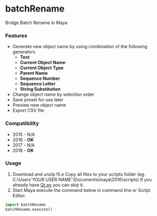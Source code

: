 # batchRename
Bridge Batch Rename in Maya

### Features
* Generate new object name by using combination of the following generators
  * **Text**
  * **Current Object Name**
  * **Current Object Type**
  * **Parent Name**
  * **Sequence Number**
  * **Sequence Letter**
  * **String Substitution**
* Change object name by selection order
* Save preset for use later
* Preview new object name
* Export CSV file

### Compatibility
* 2015 - N/A
* 2016 - **OK**
* 2017 - N/A
* 2018 - **OK**

### Usage
1. Download and unzip fil.e Copy all files to your scripts folder (eg. C:\Users\'YOUR USER NAME'\Documents\maya\2016\scripts) If you already have [Qt.py](https://github.com/mottosso/Qt.py) you can skip it.
1. Start Maya execute the command below in command line or Script Editor.
```python
import batchRename
batchRename.execute()
```
